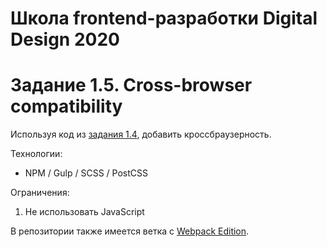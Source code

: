 # Школа frontend-разработки Digital Design 2020

<h1>Задание 1.5. Cross-browser compatibility</h1>
<p>Используя код из <a href="https://github.com/aakulgina/Kulgina_DigDes_FE2020/tree/Task_1_4_SCSS">задания 1.4</a>, добавить кроссбраузерность.</p>
<p>Технологии:
    <ul>
        <li>NPM / Gulp / SCSS / PostCSS</li>
    </ul>
</p>
<p>Ограничения:
    <ol>
        <li>Не использовать JavaScript</li>
    </ol>
</p>
<p>В репозитории также имеется ветка с <a href="https://github.com/aakulgina/Kulgina_DigDes_FE2020/tree/Task_1_5_Webpack_edition">Webpack Edition</a>.
</p>